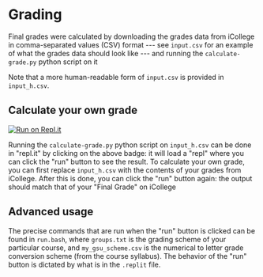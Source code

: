 # Grading

Final grades were calculated by downloading the grades data from
iCollege in comma-separated values (CSV) format --- see `input.csv`
for an example of what the grades data should look like --- and
running the `calculate-grade.py` python script on it

Note that a more human-readable form of `input.csv` is provided in
`input_h.csv`.

## Calculate your own grade

[![Run on Repl.it](https://repl.it/badge/github/murraypatterson/grading)](https://repl.it/github/murraypatterson/grading)

Running the `calculate-grade.py` python script on `input_h.csv` can be
done in "repl.it" by clicking on the above badge: it will load a
"repl" where you can click the "run" button to see the result.  To
calculate your own grade, you can first replace `input_h.csv` with the
contents of your grades from iCollege.  After this is done, you can
click the "run" button again: the output should match that of your
"Final Grade" on iCollege

## Advanced usage

The precise commands that are run when the "run" button is clicked can
be found in `run.bash`, where `groups.txt` is the grading scheme of
your particular course, and `my_gsu_scheme.csv` is the numerical to
letter grade conversion scheme (from the course syllabus).  The
behavior of the "run" button is dictated by what is in the `.replit`
file.
